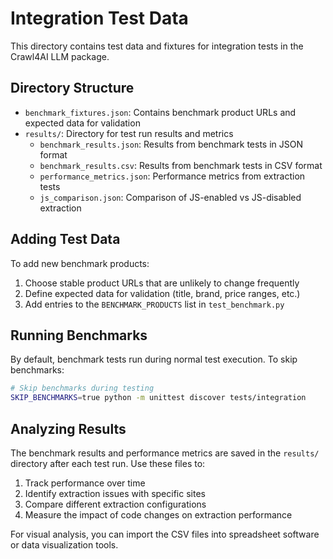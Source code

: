 # Integration Test Data

This directory contains test data and fixtures for integration tests in the Crawl4AI LLM package.

## Directory Structure

- `benchmark_fixtures.json`: Contains benchmark product URLs and expected data for validation
- `results/`: Directory for test run results and metrics
  - `benchmark_results.json`: Results from benchmark tests in JSON format
  - `benchmark_results.csv`: Results from benchmark tests in CSV format
  - `performance_metrics.json`: Performance metrics from extraction tests
  - `js_comparison.json`: Comparison of JS-enabled vs JS-disabled extraction

## Adding Test Data

To add new benchmark products:

1. Choose stable product URLs that are unlikely to change frequently
2. Define expected data for validation (title, brand, price ranges, etc.)
3. Add entries to the `BENCHMARK_PRODUCTS` list in `test_benchmark.py`

## Running Benchmarks

By default, benchmark tests run during normal test execution. To skip benchmarks:

```bash
# Skip benchmarks during testing
SKIP_BENCHMARKS=true python -m unittest discover tests/integration
```

## Analyzing Results

The benchmark results and performance metrics are saved in the `results/` directory after each test run. Use these files to:

1. Track performance over time
2. Identify extraction issues with specific sites
3. Compare different extraction configurations
4. Measure the impact of code changes on extraction performance

For visual analysis, you can import the CSV files into spreadsheet software or data visualization tools.
